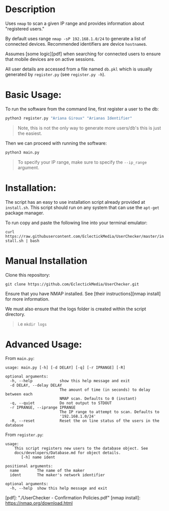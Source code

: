 # Description

Uses `nmap` to scan a given IP range and provides information about "registered users."

By default uses range `nmap -sP 192.168.1.0/24` to generate a list of connected devices. Recommended identifiers are device `hostname`s.

Assumes [some logic][pdf] when searching for connected users to ensure that mobile devices are on active sessions.

All user details are accessed from a file named `db.pkl` which is usually generated by `register.py` (see `register.py -h`). 

# Basic Usage:

To run the software from the command line, first register a user to the db:

```bash
python3 register.py "Ariana Giroux" "Arianas Identifier"
```
> Note, this is not the only way to generate more users/db's this is just the easiest.

Then we can proceed with running the software:

```bash
python3 main.py
```

> To specify your IP range, make sure to specify the `--ip_range` argument.


# Installation:

The script has an easy to use installation script already provided at `install.sh`. This script should run on any system that can use the `apt-get` package manager. 

To run copy and paste the following line into your terminal emulator:

`curl https://raw.githubusercontent.com/EclectickMedia/UserChecker/master/install.sh | bash`

# Manual Installation

Clone this repository:

`git clone https://github.com/EclectickMedia/UserChecker.git`

Ensure that you have NMAP installed. See [their instructions][nmap install] for more information.

We must also ensure that the logs folder is created within the script directory. 
> i.e `mkdir logs`

# Advanced Usage:

From `main.py`:

```
usage: main.py [-h] [-d DELAY] [-q] [-r IPRANGE] [-R]

optional arguments:
  -h, --help            show this help message and exit
  -d DELAY, --delay DELAY
                        The amount of time (in seconds) to delay between each
                        NMAP scan. Defaults to 0 (instant)
  -q, --quiet           Do not output to STDOUT
  -r IPRANGE, --iprange IPRANGE
                        The IP range to attempt to scan. Defaults to
                        '192.168.1.0/24'
  -R, --reset           Reset the on line status of the users in the database

```

From `register.py`:

```
usage: 
    This script registers new users to the database object. See
    docs/developers/Database.md for object details. 
       [-h] name ident

positional arguments:
  name        The name of the maker
  ident       The maker's network identifier

optional arguments:
  -h, --help  show this help message and exit
```

[pdf]: "./UserChecker - Confirmation Policies.pdf"
[nmap install]: https://nmap.org/download.html
